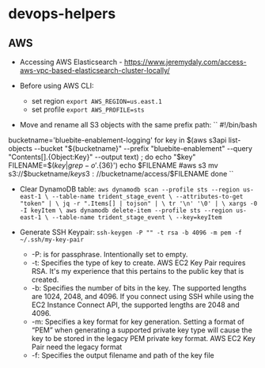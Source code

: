 # devops-helpers


## AWS
- Accessing AWS Elasticsearch - https://www.jeremydaly.com/access-aws-vpc-based-elasticsearch-cluster-locally/

- Before using AWS CLI:
  - set region ``export AWS_REGION=us.east.1``
  - set profile ``export AWS_PROFILE=sts``


- Move and rename all S3 objects with the same prefix path:
`` #!/bin/bash

bucketname='bluebite-enablement-logging'
for key in $(aws s3api list-objects --bucket "${bucketname}" --prefix "bluebite-enablement" --query "Contents[].{Object:Key}" --output text) ;
  do
    echo "$key"
    FILENAME=$($key | grep -o '.\{36\}$')
    echo $FILENAME
    #aws s3 mv s3://$bucketname/$key s3://$bucketname/access/$FILENAME
  done ``

- Clear DynamoDB table:
``aws dynamodb scan --profile sts --region us-east-1 \
   --table-name trident_stage_event \
   --attributes-to-get "token" | \
   jq -r ".Items[] | tojson" | \
   tr '\n' '\0' | \
   xargs -0 -I keyItem \
    aws dynamodb delete-item --profile sts --region us-east-1 \
      --table-name trident_stage_event \
      --key=keyItem  ``


- Generate SSH Keypair:
``ssh-keygen -P "" -t rsa -b 4096 -m pem -f ~/.ssh/my-key-pair``
   - -P: is for passphrase. Intentionally set to empty.
   - -t: Specifies the type of key to create.  AWS EC2 Key Pair requires RSA. It's my experience that this pertains to the public key that is created.
   - -b: Specifies the number of bits in the key. The supported lengths are 1024, 2048, and 4096. If you connect using SSH while using the EC2 Instance Connect API, the supported lengths are 2048 and 4096.
   - -m: Specifies a key format for key generation. Setting a format of “PEM” when generating a supported private key type will cause the key to be stored in the legacy PEM private key format.  AWS EC2 Key Pair need the legacy format
   - -f: Specifies the output filename and path of the key file
   
